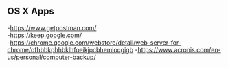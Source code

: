 ## OS X Apps


-https://www.getpostman.com/  
-https://keep.google.com/  
-https://chrome.google.com/webstore/detail/web-server-for-chrome/ofhbbkphhbklhfoeikjpcbhemlocgigb 
-https://www.acronis.com/en-us/personal/computer-backup/

